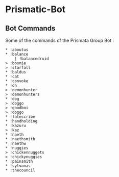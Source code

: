 # Prismatic-Bot
## Bot Commands
Some of the commands of the Prismata Group Bot :
```
* !aboutus
* !balance
    | !balancedruid
> !boomie
> !starfall
* !baldus
* !cat
* !convoke
* !dh
> !demonhunter
> !demonhunters
* !dog
> !doggo
> !goodboi
> !doggo
* !fatescribe
* !handholding
* !kazuru
> !kaz
* !naeth
* !naethsmith
* !naethw
* !nuggies
> !chickennuggets
> !chickynuggies
* !painsmith
* !sylvanas
* !thecouncil